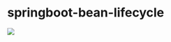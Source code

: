 # springboot-bean-lifecycle

![](https://images.cnblogs.com/cnblogs_com/blogs/571557/galleries/1637634/o_afe6e508.jpg)